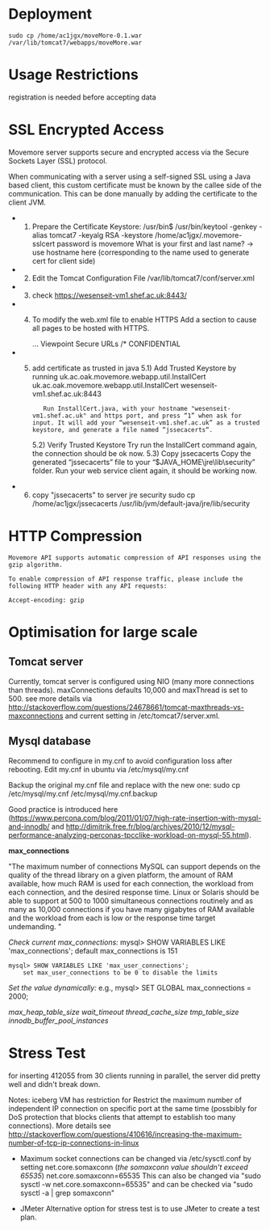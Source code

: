 Deployment
===============================
	sudo cp /home/ac1jgx/moveMore-0.1.war /var/lib/tomcat7/webapps/moveMore.war

Usage Restrictions
===============================
registration is needed before accepting data

SSL Encrypted Access
===============================

Movemore server supports secure and encrypted access via the Secure Sockets Layer (SSL) protocol.
	
When communicating with a server using a self-signed SSL using a Java based client, this custom certificate must be known by the callee side of the communication. This can be done manually by adding the certificate to the client JVM.

- 1) Prepare the Certificate Keystore:
		/usr/bin$ /usr/bin/keytool -genkey -alias tomcat7 -keyalg RSA -keystore /home/ac1jgx/.movemore-sslcert
			password is movemore
			What is your first and last name? -> use hostname here (corresponding to the name used to generate cert for client side)
	
- 2) Edit the Tomcat Configuration File
		/var/lib/tomcat7/conf/server.xml
- 3) check https://wesenseit-vm1.shef.ac.uk:8443/
- 4) To modify the web.xml file to enable HTTPS
		Add a <security-constraint> section to cause all pages to be hosted with HTTPS.
		
		<web-app>
			...
			<security-constraint>
				<web-resource-collection>
					<web-resource-name>Viewpoint Secure URLs</web-resource-name>
						<url-pattern>/*</url-pattern>
					</web-resource-collection>
					<user-data-constraint>
						<transport-guarantee>CONFIDENTIAL</transport-guarantee>
					</user-data-constraint>
			</security-constraint>
		</web-app>
- 5) add certificate as trusted in java
		5.1) Add Trusted Keystore by running uk.ac.oak.movemore.webapp.util.InstallCert 
			uk.ac.oak.movemore.webapp.util.InstallCert wesenseit-vm1.shef.ac.uk:8443
			
			Run InstallCert.java, with your hostname "wesenseit-vm1.shef.ac.uk" and https port, and press “1” when ask for input. It will add your “wesenseit-vm1.shef.ac.uk” as a trusted keystore, and generate a file named “jssecacerts“.
			
		5.2) Verify Trusted Keystore
			Try run the InstallCert command again, the connection should be ok now.
		5.3) Copy jssecacerts
			Copy the generated “jssecacerts” file to your “$JAVA_HOME\jre\lib\security” folder.
			Run your web service client again, it should be working now.
- 6) copy "jssecacerts" to server jre security
		sudo cp /home/ac1jgx/jssecacerts /usr/lib/jvm/default-java/jre/lib/security

HTTP Compression
====================
	Movemore API supports automatic compression of API responses using the gzip algorithm.

	To enable compression of API response traffic, please include the following HTTP header with any API requests:

	Accept-encoding: gzip
	
Optimisation for large scale
======================
Tomcat server
----------------
Currently, tomcat server is configured using NIO (many more connections than threads). maxConnections defaults 10,000 and maxThread is set to 500.
see more details via http://stackoverflow.com/questions/24678661/tomcat-maxthreads-vs-maxconnections and current setting in /etc/tomcat7/server.xml.


Mysql database
----------------
Recommend to configure in my.cnf to avoid configuration loss after rebooting. Edit my.cnf in ubuntu via /etc/mysql/my.cnf

Backup the original my.cnf file and replace with the new one:
	sudo cp /etc/mysql/my.cnf /etc/mysql/my.cnf.backup
	

Good practice is introduced here (https://www.percona.com/blog/2011/01/07/high-rate-insertion-with-mysql-and-innodb/ and http://dimitrik.free.fr/blog/archives/2010/12/mysql-performance-analyzing-perconas-tpcclike-workload-on-mysql-55.html).

**max_connections**

"The maximum number of connections MySQL can support depends on the quality of the thread library on a given platform, the amount of RAM available, how much RAM is used for each connection, the workload from each connection, and the desired response time. Linux or Solaris should be able to support at 500 to 1000 simultaneous connections routinely and as many as 10,000 connections if you have many gigabytes of RAM available and the workload from each is low or the response time target undemanding. "

*Check current max_connections:*
	mysql> SHOW VARIABLES LIKE 'max_connections';
		default max_connections is 151
	
	mysql> SHOW VARIABLES LIKE 'max_user_connections';
		set max_user_connections to be 0 to disable the limits

*Set the value dynamically:*
	e.g., mysql> SET GLOBAL max_connections = 2000;

*max_heap_table_size*
*wait_timeout*
*thread_cache_size*
*tmp_table_size*
*innodb_buffer_pool_instances*


Stress Test
===============
for inserting 412055 from 30 clients running in parallel, the server did pretty well and didn't break down.

Notes: iceberg VM has restriction for Restrict the maximum number of independent IP connection on specific port at the same time (possbibly for DoS protection that blocks clients that attempt to establish too many connections).
More details see http://stackoverflow.com/questions/410616/increasing-the-maximum-number-of-tcp-ip-connections-in-linux

- Maximum socket connections can be changed via /etc/sysctl.conf by setting net.core.somaxconn
(*the somaxconn value shouldn't exceed 65535*)
	net.core.somaxconn=65535
	This can also be changed via "sudo sysctl -w net.core.somaxconn=65535" and can be checked via "sudo sysctl -a | grep somaxconn"

- JMeter
	Alternative option for stress test is to use JMeter to create a test plan.